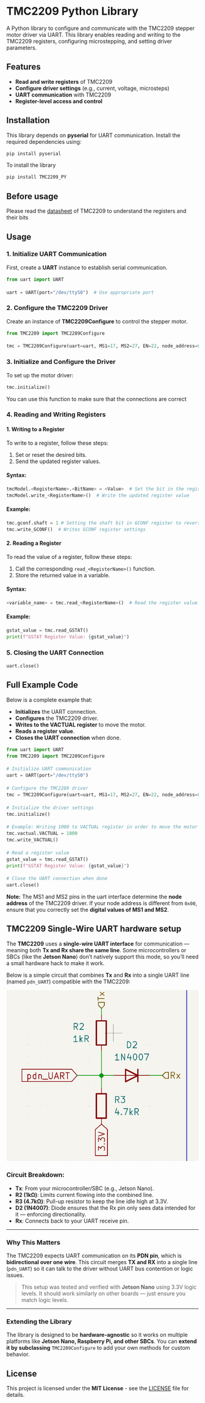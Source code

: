 
# **TMC2209 Python Library**
A Python library to configure and communicate with the TMC2209 stepper motor driver via UART. This library enables reading and writing to the TMC2209 registers, configuring microstepping, and setting driver parameters.

## __Features__
- **Read and write registers** of TMC2209
- **Configure driver settings** (e.g., current, voltage, microsteps)
- **UART communication** with TMC2209
- **Register-level access and control**
## **Installation**
This library depends on **pyserial** for UART communication. Install the required dependencies using:
```bash
pip install pyserial
```
To install the library
```bash
pip install TMC2209_PY
```

## __Before usage__
Please read the [datasheet](https://www.analog.com/media/en/technical-documentation/data-sheets/tmc2209_datasheet_rev1.09.pdf) of TMC2209 to understand the registers and their bits
## __Usage__
### 1. Initialize UART Communication
First, create a **UART** instance to establish serial communication.
```python
from uart import UART

uart = UART(port="/dev/ttyS0")  # Use appropriate port
```
### 2. Configure the TMC2209 Driver
Create an instance of **TMC2209Configure** to control the stepper motor.

```python
from TMC2209 import TMC2209Configure

tmc = TMC2209Configure(uart=uart, MS1=17, MS2=27, EN=22, node_address=0x00)
```
### 3. Initialize and Configure the Driver
To set up the motor driver:

```python
tmc.initialize()
```
You can use this function to make sure that the connections are correct
### 4. Reading and Writing Registers
#### 1. __Writing to a Register__

To write to a register, follow these steps:

1. Set or reset the desired bits.
2. Send the updated register values.

#### Syntax:
```python
tmcModel.<RegisterName>.<BitName> = <Value>  # Set the bit in the register
tmcModel.write_<RegisterName>()  # Write the updated register value
```

#### Example:
```python
tmc.gconf.shaft = 1 # Setting the shaft bit in GCONF register to reverse the direction
tmc.write_GCONF()  # Writes GCONF register settings
```

#### 2. __Reading a Register__
To read the value of a register, follow these steps:
1. Call the corresponding `read_<RegisterName>()` function.
2. Store the returned value in a variable.

#### Syntax:
```python
<variable_name> = tmc.read_<RegisterName>()  # Read the register value
```

#### Example:
```python
gstat_value = tmc.read_GSTAT()
print(f"GSTAT Register Value: {gstat_value}")
```

### 5. Closing the UART Connection
```python
uart.close()
```


## __Full Example Code__

Below is a complete example that:
- **Initializes** the UART connection.
- **Configures** the TMC2209 driver.
- **Writes to the VACTUAL register** to move the motor.
- **Reads a register value**.
- **Closes the UART connection** when done.

```python
from uart import UART
from TMC2209 import TMC2209Configure

# Initialize UART communication
uart = UART(port="/dev/ttyS0")

# Configure the TMC2209 driver
tmc = TMC2209Configure(uart=uart, MS1=17, MS2=27, EN=22, node_address=0x00)

# Initialize the driver settings
tmc.initialize()

# Example: Writing 1000 to VACTUAL register in order to move the motor
tmc.vactual.VACTUAL = 1000
tmc.write_VACTUAL()

# Read a register value
gstat_value = tmc.read_GSTAT()
print(f"GSTAT Register Value: {gstat_value}")

# Close the UART connection when done
uart.close()
```

**Note:**
The MS1 and MS2 pins in the uart interface determine the **node address** of the TMC2209 driver. 
If your node address is different from `0x00`, ensure that you correctly set the **digital values of MS1 and MS2**.

## TMC2209 Single-Wire UART hardware setup

The **TMC2209** uses a **single-wire UART interface** for communication — meaning both **Tx and Rx share the same line**. Some microcontrollers or SBCs (like the **Jetson Nano**) don’t natively support this mode, so you’ll need a small hardware hack to make it work.

Below is a simple circuit that combines **Tx** and **Rx** into a single UART line (named `pdn_UART`) compatible with the TMC2209:

![TMC2209 Single-Wire UART Circuit](./Images/circuit.png)

### Circuit Breakdown:
- **Tx**: From your microcontroller/SBC (e.g., Jetson Nano).  
- **R2 (1kΩ)**: Limits current flowing into the combined line.  
- **R3 (4.7kΩ)**: Pull-up resistor to keep the line idle high at 3.3V.  
- **D2 (1N4007)**: Diode ensures that the Rx pin only sees data intended for it — enforcing directionality.  
- **Rx**: Connects back to your UART receive pin.  

---

### Why This Matters

The TMC2209 expects UART communication on its **PDN pin**, which is **bidirectional over one wire**. This circuit merges **TX and RX** into a single line (`pdn_UART`) so it can talk to the driver without UART bus contention or logic issues.

> This setup was tested and verified with **Jetson Nano** using 3.3V logic levels. It should work similarly on other boards — just ensure you match logic levels.

---
### Extending the Library
The library is designed to be **hardware-agnostic** so it works on multiple platforms like **Jetson Nano, Raspberry Pi, and other SBCs**.
You can **extend it by subclassing** `TMC2209Configure` to add your own methods for custom behavior.

## License

This project is licensed under the **MIT License** - see the [LICENSE](LICENSE) file for details.